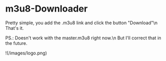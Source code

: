 # m3u8-Downloader

Pretty simple, you add the .m3u8 link and click the button "Download"\n
That's it.

PS.: Doesn't work with the master.m3u8 right now.\n
But I'll correct that in the future.

!(/images/logo.png)
